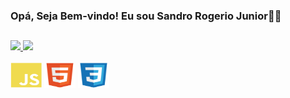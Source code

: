 ### Opá, Seja Bem-vindo! Eu sou Sandro Rogerio Junior👋👋 
##
<div>
  <a href="https://github.com/Sandro-Rogerio-Junior/Sandro-Rogerio-Junior">
  <img height="170em" src="https://github-readme-stats.vercel.app/api?username=Sandro-Rogerio-Junior&show_icons=true&theme=dark&include_all_commits=true&count_private=true"/>
  <img height="170em" src="https://github-readme-stats.vercel.app/api/top-langs/?username=Sandro-Rogerio-Junior&layout=compact&langs_count=7&theme=dark"/>
</div></a>
<div style="display: inline_block"><br>
  <img align="center" alt="Sandro-Js" height="40" width="50" src="https://raw.githubusercontent.com/devicons/devicon/master/icons/javascript/javascript-plain.svg">
  <img align="center" alt="Sandro-HTML" height="40" width="50" src="https://raw.githubusercontent.com/devicons/devicon/master/icons/html5/html5-original.svg">
  <img align="center" alt="Sandro-CSS" height="40" width="50" src="https://raw.githubusercontent.com/devicons/devicon/master/icons/css3/css3-original.svg">
</div>


  

